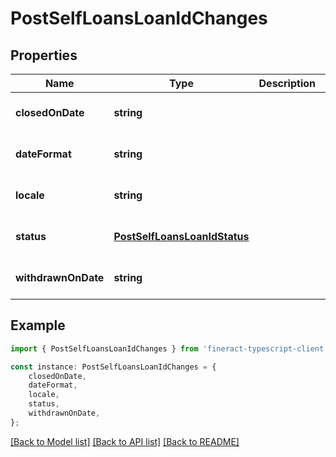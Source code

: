 # PostSelfLoansLoanIdChanges


## Properties

Name | Type | Description | Notes
------------ | ------------- | ------------- | -------------
**closedOnDate** | **string** |  | [optional] [default to undefined]
**dateFormat** | **string** |  | [optional] [default to undefined]
**locale** | **string** |  | [optional] [default to undefined]
**status** | [**PostSelfLoansLoanIdStatus**](PostSelfLoansLoanIdStatus.md) |  | [optional] [default to undefined]
**withdrawnOnDate** | **string** |  | [optional] [default to undefined]

## Example

```typescript
import { PostSelfLoansLoanIdChanges } from 'fineract-typescript-client';

const instance: PostSelfLoansLoanIdChanges = {
    closedOnDate,
    dateFormat,
    locale,
    status,
    withdrawnOnDate,
};
```

[[Back to Model list]](../README.md#documentation-for-models) [[Back to API list]](../README.md#documentation-for-api-endpoints) [[Back to README]](../README.md)
